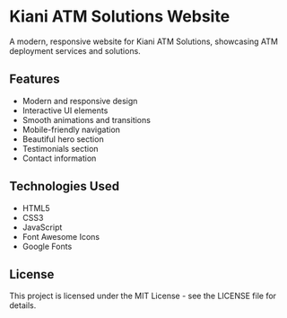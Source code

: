 # Kiani ATM Solutions Website

A modern, responsive website for Kiani ATM Solutions, showcasing ATM deployment services and solutions.

## Features

- Modern and responsive design
- Interactive UI elements
- Smooth animations and transitions
- Mobile-friendly navigation
- Beautiful hero section
- Testimonials section
- Contact information

## Technologies Used

- HTML5
- CSS3
- JavaScript
- Font Awesome Icons
- Google Fonts


## License

This project is licensed under the MIT License - see the LICENSE file for details.
